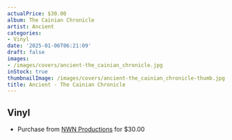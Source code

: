 ```yaml
---
actualPrice: $30.00
album: The Cainian Chronicle
artist: Ancient
categories:
- Vinyl
date: '2025-01-06T06:21:09'
draft: false
images:
- /images/covers/ancient-the_cainian_chronicle.jpg
inStock: true
thumbnailImage: /images/covers/ancient-the_cainian_chronicle-thumb.jpg
title: Ancient - The Cainian Chronicle
---
```


## Vinyl
* Purchase from [NWN Productions](http://shop.nwnprod.com/index.php?route=product/product&path=75&product_id=59325&sort=pd.name&order=ASC) for $30.00
